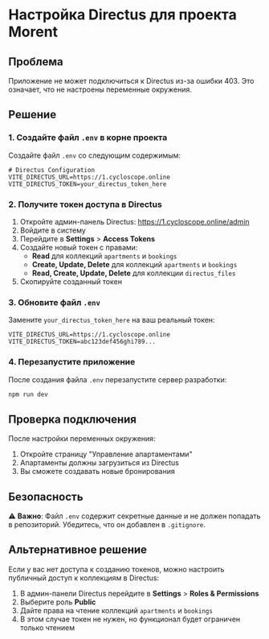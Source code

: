 # Настройка Directus для проекта Morent

## Проблема
Приложение не может подключиться к Directus из-за ошибки 403. Это означает, что не настроены переменные окружения.

## Решение

### 1. Создайте файл `.env` в корне проекта

Создайте файл `.env` со следующим содержимым:

```env
# Directus Configuration
VITE_DIRECTUS_URL=https://1.cycloscope.online
VITE_DIRECTUS_TOKEN=your_directus_token_here
```

### 2. Получите токен доступа в Directus

1. Откройте админ-панель Directus: https://1.cycloscope.online/admin
2. Войдите в систему
3. Перейдите в **Settings** > **Access Tokens**
4. Создайте новый токен с правами:
   - **Read** для коллекций `apartments` и `bookings`
   - **Create, Update, Delete** для коллекций `apartments` и `bookings`
   - **Read, Create, Update, Delete** для коллекции `directus_files`
5. Скопируйте созданный токен

### 3. Обновите файл `.env`

Замените `your_directus_token_here` на ваш реальный токен:

```env
VITE_DIRECTUS_URL=https://1.cycloscope.online
VITE_DIRECTUS_TOKEN=abc123def456ghi789...
```

### 4. Перезапустите приложение

После создания файла `.env` перезапустите сервер разработки:

```bash
npm run dev
```

## Проверка подключения

После настройки переменных окружения:

1. Откройте страницу "Управление апартаментами"
2. Апартаменты должны загрузиться из Directus
3. Вы сможете создавать новые бронирования

## Безопасность

⚠️ **Важно**: Файл `.env` содержит секретные данные и не должен попадать в репозиторий. Убедитесь, что он добавлен в `.gitignore`.

## Альтернативное решение

Если у вас нет доступа к созданию токенов, можно настроить публичный доступ к коллекциям в Directus:

1. В админ-панели Directus перейдите в **Settings** > **Roles & Permissions**
2. Выберите роль **Public**
3. Дайте права на чтение коллекций `apartments` и `bookings`
4. В этом случае токен не нужен, но функционал будет ограничен только чтением
